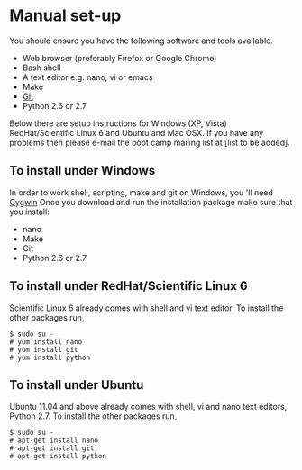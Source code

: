 # Manual set-up

You should ensure you have the following software and tools available. 

* Web browser (preferably Firefox or Google Chrome)
* Bash shell
* A text editor e.g. nano, vi or emacs
* Make
* [Git](http://git-scm.com/)
* Python 2.6 or 2.7

Below there are setup instructions for Windows (XP, Vista) RedHat/Scientific Linux 6 and Ubuntu and Mac OSX.
If you have any problems then please e-mail the boot camp mailing list at [list to be added].

## To install under Windows 

In order to work shell, scripting, make and git on Windows, you 'll need [Cygwin](http://www.cygwin.com/])
Once you download and run the installation package make sure that you install:
* nano
* Make
* Git
* Python 2.6 or 2.7



## To install under RedHat/Scientific Linux 6

Scientific Linux 6 already comes with shell and vi text editor. To install the other packages run,

    $ sudo su -
    # yum install nano
    # yum install git
    # yum install python
    
## To install under Ubuntu

Ubuntu 11.04 and above already comes with shell, vi and nano text editors, Python 2.7. To install the other packages run,

    $ sudo su -
    # apt-get install nano
    # apt-get install git
    # apt-get install python
   
